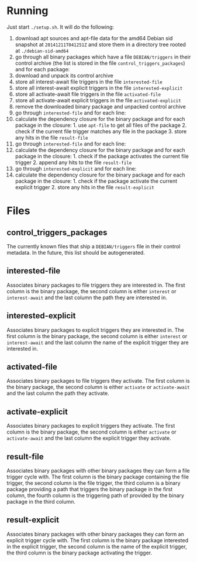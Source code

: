 Running
=======

Just start `./setup.sh`. It will do the following:

1. download apt sources and apt-file data for the amd64 Debian sid snapshot at
   `20141211T041251Z` and store them in a directory tree rooted at
   `./debian-sid-amd64`
2. go through all binary packages which have a file `DEBIAN/triggers` in their
   control archive (the list is stored in the file `control_triggers_packages`)
   and for each package:
  1. download and unpack its control archive
  2. store all interest-await file triggers in the file `interested-file`
  3. store all interest-await explicit triggers in the file `interested-explicit`
  4. store all activate-await file triggers in the file `activated-file`
  5. store all activate-await explicit triggers in the file `activated-explicit`
  6. remove the downloaded binary package and unpacked control archive
3. go through `interested-file` and for each line:
  1. calculate the dependency closure for the binary package and for
     each package in the closure:
    1. use `apt-file` to get all files of the package
    2. check if the current file trigger matches any file in the package
    3. store any hits in the file `result-file`
4. go through `interested-file` and for each line:
  1. calculate the dependency closure for the binary package and for
     each package in the closure:
    1. check if the package activates the current file trigger
    2. append any hits to the file `result-file`
5. go through `interested-explicit` and for each line:
  1. calculate the dependency closure for the binary package and for
     each package in the closure:
    1. check if the package activate the current explicit trigger
    2. store any hits in the file `result-explicit`

Files
=====

control_triggers_packages
-------------------------

The currently known files that ship a `DEBIAN/triggers` file in their control
metadata. In the future, this list should be autogenerated.

interested-file
---------------

Associates binary packages to file triggers they are interested in. The first
column is the binary package, the second column is either `interest` or
`interest-await` and the last column the path they are interested in.

interested-explicit
-------------------

Associates binary packages to explicit triggers they are interested in. The
first column is the binary package, the second column is either `interest` or
`interest-await` and the last column the name of the explicit trigger they are
interested in.

activated-file
--------------

Associates binary packages to file triggers they activate. The first column is
the binary package, the second column is either `activate` or `activate-await`
and the last column the path they activate.

activate-explicit
-----------------

Associates binary packages to explicit triggers they activate. The first column
is the binary package, the second column is either `activate` or
`activate-await` and the last column the explicit trigger they activate.

result-file
-----------

Associates binary packages with other binary packages they can form a file
trigger cycle with. The first column is the binary package containing the file
trigger, the second column is the file trigger, the third column is a binary
package providing a path that triggers the binary package in the first column,
the fourth column is the triggering path of provided by the binary package in
the third column.

result-explicit
---------------

Associates binary packages with other binary packages they can form an explicit
trigger cycle with. The first column is the binary package interested in the
explicit trigger, the second column is the name of the explicit trigger, the
third column is the binary package activating the trigger.
